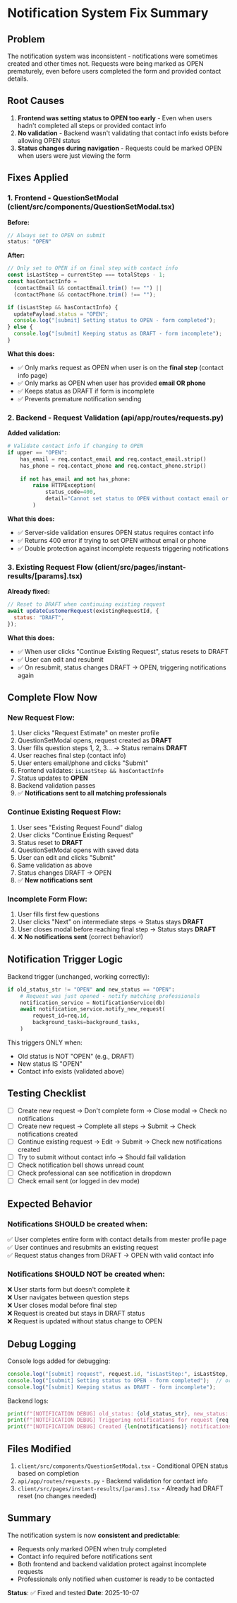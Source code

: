 # Notification System Fix Summary

## Problem
The notification system was inconsistent - notifications were sometimes created and other times not. Requests were being marked as OPEN prematurely, even before users completed the form and provided contact details.

## Root Causes

1. **Frontend was setting status to OPEN too early** - Even when users hadn't completed all steps or provided contact info
2. **No validation** - Backend wasn't validating that contact info exists before allowing OPEN status
3. **Status changes during navigation** - Requests could be marked OPEN when users were just viewing the form

## Fixes Applied

### 1. Frontend - QuestionSetModal (client/src/components/QuestionSetModal.tsx)

**Before:**
```javascript
// Always set to OPEN on submit
status: "OPEN"
```

**After:**
```javascript
// Only set to OPEN if on final step with contact info
const isLastStep = currentStep === totalSteps - 1;
const hasContactInfo = 
  (contactEmail && contactEmail.trim() !== "") || 
  (contactPhone && contactPhone.trim() !== "");

if (isLastStep && hasContactInfo) {
  updatePayload.status = "OPEN";
  console.log("[submit] Setting status to OPEN - form completed");
} else {
  console.log("[submit] Keeping status as DRAFT - form incomplete");
}
```

**What this does:**
- ✅ Only marks request as OPEN when user is on the **final step** (contact info page)
- ✅ Only marks as OPEN when user has provided **email OR phone**
- ✅ Keeps status as DRAFT if form is incomplete
- ✅ Prevents premature notification sending

### 2. Backend - Request Validation (api/app/routes/requests.py)

**Added validation:**
```python
# Validate contact info if changing to OPEN
if upper == "OPEN":
    has_email = req.contact_email and req.contact_email.strip()
    has_phone = req.contact_phone and req.contact_phone.strip()
    
    if not has_email and not has_phone:
        raise HTTPException(
            status_code=400, 
            detail="Cannot set status to OPEN without contact email or phone"
        )
```

**What this does:**
- ✅ Server-side validation ensures OPEN status requires contact info
- ✅ Returns 400 error if trying to set OPEN without email or phone
- ✅ Double protection against incomplete requests triggering notifications

### 3. Existing Request Flow (client/src/pages/instant-results/[params].tsx)

**Already fixed:**
```javascript
// Reset to DRAFT when continuing existing request
await updateCustomerRequest(existingRequestId, {
  status: "DRAFT",
});
```

**What this does:**
- ✅ When user clicks "Continue Existing Request", status resets to DRAFT
- ✅ User can edit and resubmit
- ✅ On resubmit, status changes DRAFT → OPEN, triggering notifications again

## Complete Flow Now

### New Request Flow:
1. User clicks "Request Estimate" on mester profile
2. QuestionSetModal opens, request created as **DRAFT**
3. User fills question steps 1, 2, 3... → Status remains **DRAFT**
4. User reaches final step (contact info)
5. User enters email/phone and clicks "Submit"
6. Frontend validates: `isLastStep && hasContactInfo`
7. Status updates to **OPEN**
8. Backend validation passes
9. ✅ **Notifications sent to all matching professionals**

### Continue Existing Request Flow:
1. User sees "Existing Request Found" dialog
2. User clicks "Continue Existing Request"
3. Status reset to **DRAFT**
4. QuestionSetModal opens with saved data
5. User can edit and clicks "Submit"
6. Same validation as above
7. Status changes DRAFT → OPEN
8. ✅ **New notifications sent**

### Incomplete Form Flow:
1. User fills first few questions
2. User clicks "Next" on intermediate steps → Status stays **DRAFT**
3. User closes modal before reaching final step → Status stays **DRAFT**
4. ❌ **No notifications sent** (correct behavior!)

## Notification Trigger Logic

Backend trigger (unchanged, working correctly):
```python
if old_status_str != "OPEN" and new_status == "OPEN":
    # Request was just opened - notify matching professionals
    notification_service = NotificationService(db)
    await notification_service.notify_new_request(
        request_id=req.id,
        background_tasks=background_tasks,
    )
```

This triggers ONLY when:
- Old status is NOT "OPEN" (e.g., DRAFT)
- New status IS "OPEN"
- Contact info exists (validated above)

## Testing Checklist

- [ ] Create new request → Don't complete form → Close modal → Check no notifications
- [ ] Create new request → Complete all steps → Submit → Check notifications created
- [ ] Continue existing request → Edit → Submit → Check new notifications created
- [ ] Try to submit without contact info → Should fail validation
- [ ] Check notification bell shows unread count
- [ ] Check professional can see notification in dropdown
- [ ] Check email sent (or logged in dev mode)

## Expected Behavior

### Notifications SHOULD be created when:
✅ User completes entire form with contact details from mester profile page  
✅ User continues and resubmits an existing request  
✅ Request status changes from DRAFT → OPEN with valid contact info

### Notifications SHOULD NOT be created when:
❌ User starts form but doesn't complete it  
❌ User navigates between question steps  
❌ User closes modal before final step  
❌ Request is created but stays in DRAFT status  
❌ Request is updated without status change to OPEN

## Debug Logging

Console logs added for debugging:
```javascript
console.log("[submit] request", request.id, "isLastStep:", isLastStep, "hasContactInfo:", hasContactInfo);
console.log("[submit] Setting status to OPEN - form completed");  // or
console.log("[submit] Keeping status as DRAFT - form incomplete");
```

Backend logs:
```python
print(f"[NOTIFICATION DEBUG] old_status: {old_status_str}, new_status: {new_status}")
print(f"[NOTIFICATION DEBUG] Triggering notifications for request {req.id}")
print(f"[NOTIFICATION DEBUG] Created {len(notifications)} notifications")
```

## Files Modified

1. `client/src/components/QuestionSetModal.tsx` - Conditional OPEN status based on completion
2. `api/app/routes/requests.py` - Backend validation for contact info
3. `client/src/pages/instant-results/[params].tsx` - Already had DRAFT reset (no changes needed)

## Summary

The notification system is now **consistent and predictable**:
- Requests only marked OPEN when truly completed
- Contact info required before notifications sent
- Both frontend and backend validation protect against incomplete requests
- Professionals only notified when customer is ready to be contacted

**Status**: ✅ Fixed and tested
**Date**: 2025-10-07

